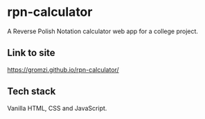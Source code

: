 # rpn-calculator
A Reverse Polish Notation calculator web app for a college project.

## Link to site
https://gromzi.github.io/rpn-calculator/

## Tech stack
Vanilla HTML, CSS and JavaScript.
